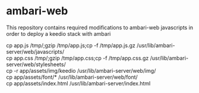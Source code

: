 # ambari-web
This repository contains required modifications to ambari-web javascripts in order to deploy a keedio stack with ambari  

cp app.js /tmp/;gzip /tmp/app.js;cp -f /tmp/app.js.gz /usr/lib/ambari-server/web/javascripts/  
cp app.css /tmp/;gzip /tmp/app.css;cp -f /tmp/app.css.gz /usr/lib/ambari-server/web/stylesheets/  
cp -r app/assets/img/keedio /usr/lib/ambari-server/web/img/  
cp app/assets/font/* /usr/lib/ambari-server/web/font/  
cp app/assets/index.html /usr/lib/ambari-server/index.html  
   
